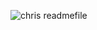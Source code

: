 
![chris readmefile](https://github.com/user-attachments/assets/492ab199-59fc-4fd9-91c5-c4efd3f36281)
